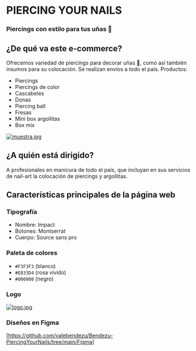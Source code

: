 # PIERCING YOUR  NAILS
### Piercings con estilo para tus uñas  :gem:

## ¿De qué va este e-commerce?
Ofrecemos variedad de piercings para decorar uñas :nail_care:, como así también insumos para su colocación. Se realizan envíos a todo el país.
Productos:
- Piercings
- Piercings de color
- Cascabeles
- Donas
- Piercing ball
- Fresas
- Mini box argollitas
- Box mix

[![muestra.jpg](https://i.postimg.cc/L672BhLP/muestra.jpg)](https://postimg.cc/7fgFqHBP)

## ¿A quién está dirigido?
A profesionales en manicura de todo el país, que incluyan en sus servicios de nail-art la colocación de piercings y argollitas.

## Características principales de la página web

### Tipografía
- Nombre: Impact
- Botones: Montserrat 
- Cuerpo: Source sans pro

### Paleta de colores
- `#F3F3F3` (blanco)
- `#E833D4` (rosa vívido)
- `#000000` (negro)

### Logo

[![logo.jpg](https://i.postimg.cc/4nRK0ntW/logo.jpg)](https://postimg.cc/wRFTyqwN)

### Diseños en Figma

[https://github.com/valebendezu/Bendezu-PiercingYourNails/tree/main/Figma]

